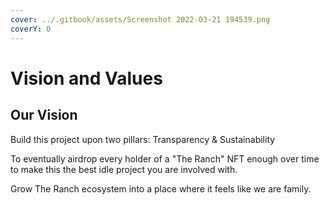 ```yaml
---
cover: ../.gitbook/assets/Screenshot 2022-03-21 194539.png
coverY: 0
---
```


# Vision and Values

## Our Vision

Build this project upon two pillars: Transparency & Sustainability

To eventually airdrop every holder of a "The Ranch" NFT enough over time to make this the best idle project you are involved with.

Grow The Ranch ecosystem into a place where it feels like we are family.
